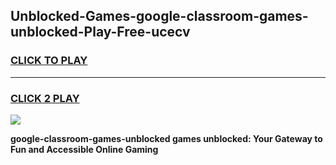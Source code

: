 
## Unblocked-Games-google-classroom-games-unblocked-Play-Free-ucecv
<h3>
<a href="https://premium76.site?title=google-classroom-games-unblocked&ref=09A">CLICK TO PLAY</a></h3>
<hr>

<h3>
<a href="https://premium76.site?title=google-classroom-games-unblocked&ref=09A">CLICK 2 PLAY</a>
  
</h3>

<a href="https://premium76.site?title=google-classroom-games-unblocked&ref=09A"><img src="https://clearcache.store/games.png"></a>


**google-classroom-games-unblocked games unblocked: Your Gateway to Fun and Accessible Online Gaming**
